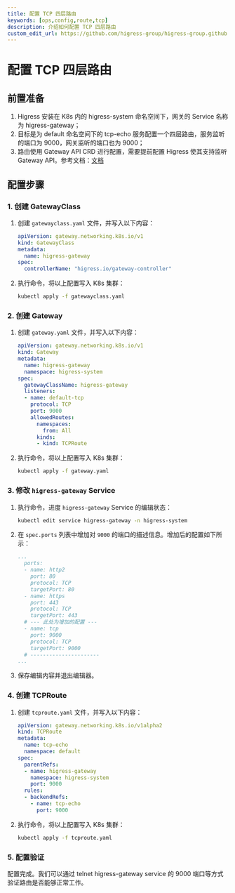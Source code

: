 ```yaml
---
title: 配置 TCP 四层路由
keywords: [ops,config,route,tcp]
description: 介绍如何配置 TCP 四层路由
custom_edit_url: https://github.com/higress-group/higress-group.github.io/blob/main/i18n/zh-cn/docusaurus-plugin-content-docs/current/ops/config/tcp-route.md
---
```


# 配置 TCP 四层路由

## 前置准备

1. Higress 安装在 K8s 内的 higress-system 命名空间下，网关的 Service 名称为 higress-gateway；
2. 目标是为 default 命名空间下的 tcp-echo 服务配置一个四层路由，服务监听的端口为 9000，网关监听的端口也为 9000；
3. 路由使用 Gateway API CRD 进行配置，需要提前配置 Higress 使其支持监听 Gateway API。参考文档：[文档](../../ops/deploy-by-helm.md#支持-gateway-api-crd可选)

## 配置步骤

### 1. 创建 GatewayClass

1. 创建 `gatewayclass.yaml` 文件，并写入以下内容：
    ```yaml
    apiVersion: gateway.networking.k8s.io/v1
    kind: GatewayClass
    metadata:
      name: higress-gateway
    spec:
      controllerName: "higress.io/gateway-controller"
    ```
2. 执行命令，将以上配置写入 K8s 集群：
    ```bash
    kubectl apply -f gatewayclass.yaml
    ```

### 2. 创建 Gateway

1. 创建 `gateway.yaml` 文件，并写入以下内容：
    ```yaml
    apiVersion: gateway.networking.k8s.io/v1
    kind: Gateway
    metadata:
      name: higress-gateway
      namespace: higress-system
    spec:
      gatewayClassName: higress-gateway
      listeners:
      - name: default-tcp
        protocol: TCP
        port: 9000
        allowedRoutes:
          namespaces:
            from: All
          kinds:
          - kind: TCPRoute
    ```
2. 执行命令，将以上配置写入 K8s 集群：
    ```bash
    kubectl apply -f gateway.yaml
    ```

### 3. 修改 `higress-gateway` Service

1. 执行命令，进度 `higress-gateway` Service 的编辑状态：
    ```bash
    kubectl edit service higress-gateway -n higress-system
    ```
2. 在 `spec.ports` 列表中增加对 `9000` 的端口的描述信息。增加后的配置如下所示：
    ```yaml
    ...
      ports:
      - name: http2
        port: 80
        protocol: TCP
        targetPort: 80
      - name: https
        port: 443
        protocol: TCP
        targetPort: 443
      # --- 此处为增加的配置 ---
      - name: tcp
        port: 9000
        protocol: TCP
        targetPort: 9000
      # ----------------------
    ...
    ```
3. 保存编辑内容并退出编辑器。

### 4. 创建 TCPRoute

1. 创建 `tcproute.yaml` 文件，并写入以下内容：
    ```yaml
    apiVersion: gateway.networking.k8s.io/v1alpha2
    kind: TCPRoute
    metadata:
      name: tcp-echo
      namespace: default
    spec:
      parentRefs:
      - name: higress-gateway
        namespace: higress-system
        port: 9000
      rules:
      - backendRefs:
        - name: tcp-echo
          port: 9000
    ```
2. 执行命令，将以上配置写入 K8s 集群：
    ```bash
    kubectl apply -f tcproute.yaml
    ```

### 5. 配置验证

配置完成。我们可以通过 telnet higress-gateway service 的 9000 端口等方式验证路由是否能够正常工作。